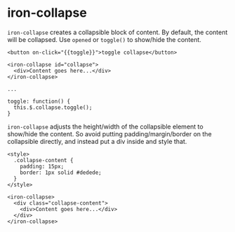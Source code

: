 # iron-collapse

`iron-collapse` creates a collapsible block of content.  By default, the content
will be collapsed.  Use `opened` or `toggle()` to show/hide the content.

    <button on-click="{{toggle}}">toggle collapse</button>

    <iron-collapse id="collapse">
      <div>Content goes here...</div>
    </iron-collapse>

    ...

    toggle: function() {
      this.$.collapse.toggle();
    }

`iron-collapse` adjusts the height/width of the collapsible element to show/hide
the content.  So avoid putting padding/margin/border on the collapsible directly,
and instead put a div inside and style that.

    <style>
      .collapse-content {
        padding: 15px;
        border: 1px solid #dedede;
      }
    </style>

    <iron-collapse>
      <div class="collapse-content">
        <div>Content goes here...</div>
      </div>
    </iron-collapse>
